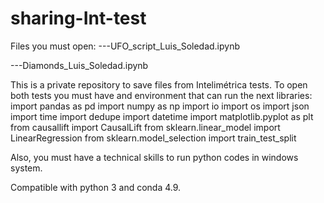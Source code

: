 # sharing-Int-test
Files you must open:
---UFO_script_Luis_Soledad.ipynb

---Diamonds_Luis_Soledad.ipynb

This is a private repository to save files from Intelimétrica tests. 
To open both tests you must have and environment that can run the next libraries:
import pandas as pd
import numpy as np
import io
import os
import json
import time
import dedupe
import datetime
import matplotlib.pyplot as plt
from causallift import CausalLift
from sklearn.linear_model import LinearRegression
from sklearn.model_selection import train_test_split

Also, you must have a technical skills to run python codes in windows system. 

Compatible with python 3 and conda 4.9.

